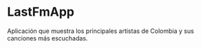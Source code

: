 # LastFmApp
Aplicación que muestra los principales artistas de Colombia y sus canciones más escuchadas.
